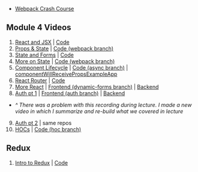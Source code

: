 * [Webpack Crash Course](https://www.youtube.com/watch?v=Teaw6HAoZyI&feature=youtu.be)

## Module 4 Videos

1. [React and JSX](http://youtu.be/RYPJiv7aZls) | [Code](https://github.com/learn-co-curriculum/091817-react)
2. [Props & State](http://youtu.be/648INBx4uOY) | [Code (webpack branch)](https://github.com/learn-co-curriculum/091817-react/tree/webpack)
3. [State and Forms](http://youtu.be/d1EUrKXg_Wg) | [Code](https://github.com/learn-co-curriculum/091817-state-examples)
4. [More on State](http://youtu.be/OcJNHN-aMWU) | [Code (webpack branch)](https://github.com/learn-co-curriculum/091817-react/tree/webpack)
5. [Component Lifecycle](http://youtu.be/KLvjZMpujVQ) | [Code (async branch)](https://github.com/learn-co-curriculum/091817-react/tree/async) | [componentWillReceivePropsExampleApp](https://github.com/learn-co-curriculum/componentWillReceivePropsExample)
6. [React Router](http://youtu.be/WGgDYNfJu2c) | [Code](https://github.com/alexgriff/react-painting-example-crapp-app)
7. [More React](https://www.youtube.com/watch?v=bcDJS60YBMs&feature=youtu.be) | [Frontend (dynamic-forms branch)](https://github.com/learn-co-curriculum/boozer-frontend-web-091817/tree/dynamic-form) | [Backend](https://github.com/alexgriff/boozer-api-web-0716/)
8. [Auth pt 1](http://youtu.be/fBsvAm9dyHs) | [Frontend (auth branch)](https://github.com/alexgriff/react-painting-example-crapp-app/tree/auth) | [Backend](https://github.com/alexgriff/painting-example-app-backend)
  * _^ There was a problem with this recording during lecture. I made a new video in which I summarize and re-build what we covered in lecture_
9. [Auth pt 2](http://youtu.be/1PX7YTOw22s) | same repos
10. [HOCs](http://youtu.be/uJs5vsg8xiY) | [Code (hoc branch)](https://github.com/alexgriff/react-painting-example-crapp-app/tree/hoc)

## Redux

1. [Intro to Redux](http://youtu.be/s5k_UoDI3Jg) | [Code](https://github.com/learn-co-curriculum/prep-for-redux/tree/lecture)
 

